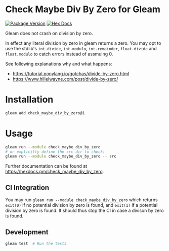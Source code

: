 # Check Maybe Div By Zero for Gleam

[![Package Version](https://img.shields.io/hexpm/v/check_maybe_div_by_zero)](https://hex.pm/packages/check_maybe_div_by_zero)
[![Hex Docs](https://img.shields.io/badge/hex-docs-ffaff3)](https://hexdocs.pm/check_maybe_div_by_zero/)

Gleam does not crash on division by zero.

In effect any literal division by zero in gleam returns a zero. You may opt to
use the stdlib's `int.divide`, `int.modulo`, `int.remainder`, `float.divide` and
`float.modulo` to catch errors instead of assmuing 0.

See following explanations why and what happens:
- <https://tutorial.ponylang.io/gotchas/divide-by-zero.html>
- <https://www.hillelwayne.com/post/divide-by-zero/>

# Installation

```sh
gleam add check_maybe_div_by_zero@1
```

# Usage

```sh
gleam run --module check_maybe_div_by_zero
# or explicitly define the src dir to check:
gleam run --module check_maybe_div_by_zero -- src
```

Further documentation can be found at <https://hexdocs.pm/check_maybe_div_by_zero>.

## CI Integration

You may run `gleam run --module check_maybe_div_by_zero` which returns `exit(0)`
if no potential division by zero is found, and `exit(1)` if a potential division
by zero is found. It should thus stop the CI in case a divison by zero is found.

## Development

```sh
gleam test  # Run the tests
```
